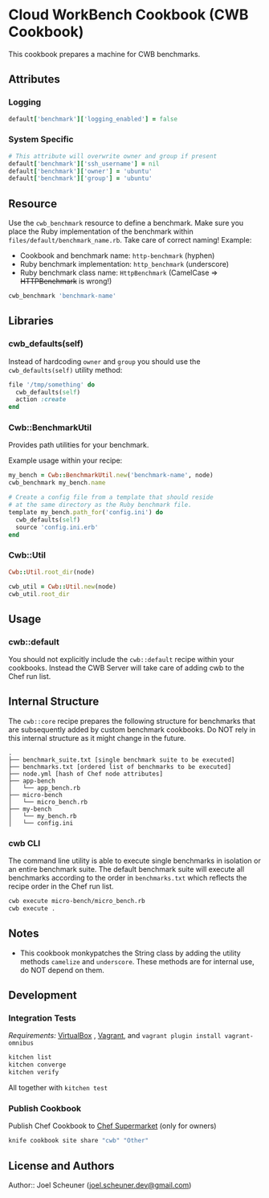 # Cloud WorkBench Cookbook (CWB Cookbook) 

This cookbook prepares a machine for CWB benchmarks.

## Attributes

### Logging
```ruby
default['benchmark']['logging_enabled'] = false
```

### System Specific
```ruby
# This attribute will overwrite owner and group if present
default['benchmark']['ssh_username'] = nil
default['benchmark']['owner'] = 'ubuntu'
default['benchmark']['group'] = 'ubuntu'
```

## Resource

Use the `cwb_benchmark` resource to define a benchmark. Make sure you place the Ruby implementation of the benchmark within `files/default/benchmark_name.rb`.
Take care of correct naming! Example:
* Cookbook and benchmark name: `http-benchmark` (hyphen)
* Ruby benchmark implementation: `http_benchmark` (underscore)
* Ruby benchmark class name: `HttpBenchmark` (CamelCase => ~~HTTPBenchmark~~ is wrong!)

```ruby
cwb_benchmark 'benchmark-name'
```

## Libraries

### cwb_defaults(self)

Instead of hardcoding `owner` and `group` you should use the `cwb_defaults(self)` utility method:

```ruby
file '/tmp/something' do
  cwb_defaults(self)
  action :create
end
```

### Cwb::BenchmarkUtil

Provides path utilities for your benchmark.

Example usage within your recipe:

```ruby
my_bench = Cwb::BenchmarkUtil.new('benchmark-name', node)
cwb_benchmark my_bench.name

# Create a config file from a template that should reside
# at the same directory as the Ruby benchmark file.
template my_bench.path_for('config.ini') do
  cwb_defaults(self)
  source 'config.ini.erb'
end
```

### Cwb::Util

```ruby
Cwb::Util.root_dir(node)

cwb_util = Cwb::Util.new(node)
cwb_util.root_dir
```

## Usage

### cwb::default

You should not explicitly include the `cwb::default` recipe within your cookbooks. Instead the CWB Server will take care of adding cwb to the Chef run list.

## Internal Structure

The `cwb::core` recipe prepares the following structure for benchmarks that are subsequently added by custom benchmark cookbooks.
Do NOT rely in this internal structure as it might change in the future.

```
.
├── benchmark_suite.txt [single benchmark suite to be executed]
├── benchmarks.txt [ordered list of benchmarks to be executed]
├── node.yml [hash of Chef node attributes]
├── app-bench
│   └── app_bench.rb
├── micro-bench
│   └── micro_bench.rb
├── my-bench
│   └── my_bench.rb
│   └── config.ini
```

### cwb CLI

The command line utility is able to execute single benchmarks in isolation or an entire benchmark suite. The default benchmark suite will execute all benchmarks according to the order in `benchmarks.txt` which reflects the recipe order in the Chef run list.

```bash
cwb execute micro-bench/micro_bench.rb
cwb execute .
```

## Notes

* This cookbook monkypatches the String class by adding the utility methods `camelize` and `underscore`. These methods are for internal use, do NOT depend on them.

## Development

### Integration Tests

*Requirements:* [VirtualBox](https://www.virtualbox.org/wiki/Downloads) , [Vagrant](https://www.vagrantup.com/downloads.html), and `vagrant plugin install vagrant-omnibus`

```bash
kitchen list
kitchen converge
kitchen verify
```

All together with `kitchen test`

### Publish Cookbook
Publish Chef Cookbook to [Chef Supermarket](https://supermarket.chef.io/) (only for owners)

```bash
knife cookbook site share "cwb" "Other"
```


## License and Authors

Author:: Joel Scheuner (joel.scheuner.dev@gmail.com)
